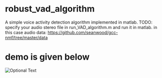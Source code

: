 # robust_vad_algorithm
A simple voice activity detection algorithm implemented in matlab.
TODO: specify your audio stereo file in run_VAD_algorithm.m and run it in matlab.
in this case audio data: https://github.com/seanwood/gcc-nmf/tree/master/data
# demo is given below
![Optional Text](../master/vadDemo.PNG)
